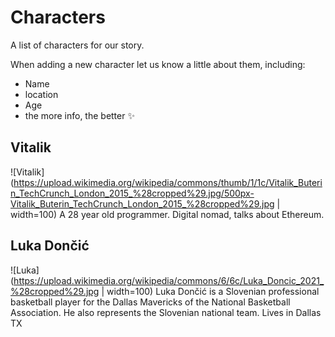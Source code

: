 # Characters

A list of characters for our story. 

When adding a new character let us know a little about them, including:
 - Name
 - location
 - Age 
 - the more info, the better ✨


## Vitalik 
![Vitalik](https://upload.wikimedia.org/wikipedia/commons/thumb/1/1c/Vitalik_Buterin_TechCrunch_London_2015_%28cropped%29.jpg/500px-Vitalik_Buterin_TechCrunch_London_2015_%28cropped%29.jpg | width=100)
A 28 year old programmer. Digital nomad, talks about Ethereum.

## Luka Dončić
![Luka](https://upload.wikimedia.org/wikipedia/commons/6/6c/Luka_Doncic_2021_%28cropped%29.jpg | width=100)
Luka Dončić is a Slovenian professional basketball player for the Dallas Mavericks of the National Basketball Association. He also represents the Slovenian national team. Lives in Dallas TX
